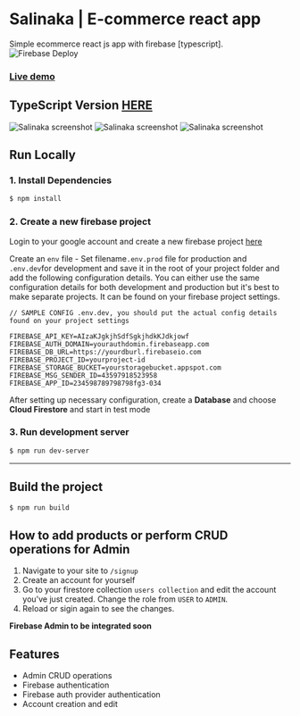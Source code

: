 # Salinaka | E-commerce react app
Simple ecommerce react js app with firebase [typescript].
![Firebase Deploy](https://github.com/jgudo/ecommerce-react/workflows/Firebase%20Deploy/badge.svg)

### [Live demo](https://salinaka-ecommerce.web.app/)

## TypeScript Version [HERE](https://github.com/jgudo/ecommerce-react/tree/typescript-support)


![Salinaka screenshot](https://raw.githubusercontent.com/jgudo/ecommerce-react/master/static/screeny1.png)
![Salinaka screenshot](https://raw.githubusercontent.com/jgudo/ecommerce-react/master/static/screeny2.png)
![Salinaka screenshot](https://raw.githubusercontent.com/jgudo/ecommerce-react/master/static/screeny3.png)

## Run Locally
### 1. Install Dependencies
```sh
$ npm install
```

### 2. Create a new firebase project
Login to your google account and create a new firebase project [here](https://console.firebase.google.com/u/0/)

Create an `env` file - Set filename`.env.prod` file for production and `.env.dev`for development and save it in the root of your project folder
and add the following configuration details. You can either use the same configuration details for both development and production but it's best to make separate projects. It can be found on your firebase project settings.

```
// SAMPLE CONFIG .env.dev, you should put the actual config details found on your project settings

FIREBASE_API_KEY=AIzaKJgkjhSdfSgkjhdkKJdkjowf
FIREBASE_AUTH_DOMAIN=yourauthdomin.firebaseapp.com
FIREBASE_DB_URL=https://yourdburl.firebaseio.com
FIREBASE_PROJECT_ID=yourproject-id
FIREBASE_STORAGE_BUCKET=yourstoragebucket.appspot.com
FIREBASE_MSG_SENDER_ID=43597918523958
FIREBASE_APP_ID=234598789798798fg3-034

``` 

After setting up necessary configuration,
create a **Database** and choose **Cloud Firestore** and start in test mode

### 3. Run development server
```sh 
$ npm run dev-server
```

---

## Build the project
```sh
$ npm run build
```

## How to add products or perform CRUD operations for Admin
1. Navigate to your site to `/signup`
2. Create an account for yourself
3. Go to your firestore collection `users collection` and edit the account you've just created. Change the role from `USER` to `ADMIN`.
4. Reload or sigin again to see the changes. 

**Firebase Admin to be integrated soon**

## Features

* Admin CRUD operations
* Firebase authentication
* Firebase auth provider authentication
* Account creation and edit

